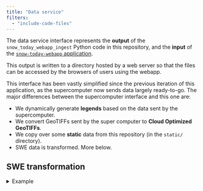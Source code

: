```yaml
---
title: "Data service"
filters:
  - "include-code-files"
---
```


The data service interface represents the **output** of the `snow_today_webapp_ingest`
Python code in this repository, and the **input** of the
[`snow-today-webapp` application](https://github.com/nsidc/snow-today-webapp).

This output is written to a directory hosted by a web server so that the files can be
accessed by the browsers of users using the webapp.

This interface has been vastly simplified since the previous iteration of this
application, as the supercomputer now sends data largely ready-to-go. The major
differences between the supercomputer interface and this one are:

* We dynamically generate **legends** based on the data sent by the supercomputer.
* We convert GeoTIFFs sent by the super computer to **Cloud Optimized GeoTIFFs**.
* We copy over some **static** data from this repository (in the `static/` directory).
* SWE data is transformed. More below.


## SWE transformation

<details>
<summary>Example</summary>
```{.json filename="snow-water-equivalent/points/swe.json (example)" include="example_data/live/snow-water-equivalent/points/swe.json"}
```
</details>

